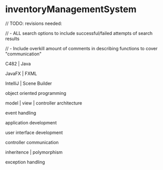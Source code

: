 # inventoryManagementSystem

// TODO: revisions needed:

// - ALL search options to include successful/failed attempts of search results

// - Include overkill amount of comments in describing functions to cover "communication"




C482 | Java

JavaFX | FXML 

IntelliJ | Scene Builder

object oriented programming

model | view | controller architecture

event handling

application development

user interface development

controller communication

inheritence | polymorphism

exception handling

